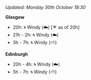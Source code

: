 *Updated: Monday 30th October 18:30*

**Glasgow**

* 20h: :cyclone: Windy (:cloud:) [:umbrella: as of 20h]
* 21h - 2h: :cyclone: Windy (:cloud:)
* 3h - 7h: :cyclone: Windy (:partly_sunny:)

**Edinburgh**

* 20h - 4h: :cyclone: Windy (:cloud:)
* 5h - 7h: :cyclone: Windy (:partly_sunny:)
